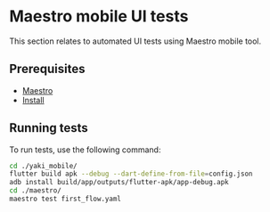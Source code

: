 # Maestro mobile UI tests

This section relates to automated UI tests using Maestro mobile tool.

## Prerequisites

* [Maestro](https://maestro.mobile.dev/)
* [Install](https://maestro.mobile.dev/getting-started/installing-maestro)

## Running tests

To run tests, use the following command:

```bash
cd ./yaki_mobile/
flutter build apk --debug --dart-define-from-file=config.json
adb install build/app/outputs/flutter-apk/app-debug.apk
cd ./maestro/
maestro test first_flow.yaml
```
